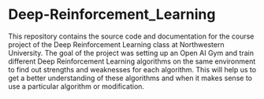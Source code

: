 # Deep-Reinforcement_Learning
This repository contains the source code and documentation for the course project of the Deep Reinforcement Learning class at Northwestern University. The goal of the project was setting up an Open AI Gym and train different Deep Reinforcement Learning algorithms on the same environment to find out strengths and weaknesses for each algorithm. This will help us to get a better understanding of these algorithms and when it makes sense to use a particular algorithm or  modification.
